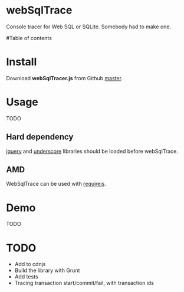 # webSqlTrace
Console tracer for Web SQL or SQLite. Somebody had to make one.

#Table of contents

# Install

Download **webSqlTracer.js** from Github [master](https://raw.githubusercontent.com/terikon/webSqlTrace/master/webSqlTracer.js).

# Usage

TODO

## Hard dependency

[jquery](http://jquery.com/download) and [underscore](http://underscorejs.org/) libraries should be loaded before webSqlTrace.

## AMD

WebSqlTrace can be used with [requirejs](http://requirejs.org/).

# Demo

TODO

# TODO

- Add to cdnjs
- Build the library with Grunt
- Add tests
- Tracing transaction start/commit/fail, with transaction ids